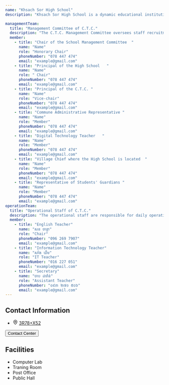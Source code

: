 ```yaml
---
name: "Khsach Sor High School"
description: "Khsach Sor High School is a dynamic educational institution that provides opportunities for students to gain knowledge, skills, and virtues. The high school has a good learning environment, experienced teachers, and modern learning equipment. The curriculum is designed in accordance with national and international educational standards to provide students with a broad knowledge base. In addition, the high school also provides opportunities for students to participate in social and sports activities."

managementTeam:
  title: "Management Committee of C.T.C."
  description: "The C.T.C. Management Committee oversees staff recruitment, operations, resources, monitors finances, promotes community involvement, reviews plans and reports, and supports strategic improvements to enhance efficiency and transparency."
  member:
    - title: "Chair of the School Management Committee  "
      name: "Name"
      role: "Honorary Chair"
      phoneNumber: "078 447 474"
      email: "example@gmail.com"
    - title: "Principal of the High School   "
      name: "Name"
      role: " Chair"
      phoneNumber: "078 447 474"
      email: "example@gmail.com"
    - title: "Principal of the C.T.C. "
      name: "Name"
      role: "Vice-chair"
      phoneNumber: "078 447 474"
      email: "example@gmail.com"
    - title: "Commune Administrative Representative "
      name: "Name"
      role: "Member"
      phoneNumber: "078 447 474"
      email: "example@gmail.com"
    - title: "Digital Technology Teacher   "
      name: "Name"
      role: "Member"
      phoneNumber: "078 447 474"
      email: "example@gmail.com"
    - title: "Village Chief where the High School is located  "
      name: "Name"
      role: "Member"
      phoneNumber: "078 447 474"
      email: "example@gmail.com"
    - title: "Representative of Students' Guardians "
      name: "Name"
      role: "Member"
      phoneNumber: "078 447 474"
      email: "example@gmail.com"
operationTeam:
  title: "Operational Staff of C.T.C."
  description: "The operational staff are responsible for daily operations and running of the C.T.C."
  member:
    - title: "English Teacher"
      name: "សន ចាន្ថា"
      role: "Chair"
      phoneNumber: "096 269 7907"
      email: "example@gmail.com"
    - title: "Information Technology Teacher"
      name: "សាំង ឃឹម"
      role: "IT Teacher"
      phoneNumber: "016 227 051"
      email: "example@gmail.com"
    - title: "Secretary"
      name: "ចាប ដាវ៉ាន់"
      role: "Assistant Teacher"
      phoneNumber: "០៩៣ ២៧១ ៥០៦"
      email: "example@gmail.com"
---
```


<div >
        <div class="grid grid-cols-1 md:grid-cols-2 gap-8">
            <div class="p-4 rounded-lg">
                <h2 class="text-2xl font-bold text-primary mb-4">Contact Information</h2>
                <ul class="list-disc list-inside">
                    <li class="flex items-center gap-x-3">
                        <svg xmlns="http://www.w3.org/2000/svg" width="16" height="16" viewBox="0 0 24 24" fill="none" stroke="currentColor" stroke-width="2" stroke-linecap="round" stroke-linejoin="round" class="lucide lucide-map-pin"><path d="M20 10c0 4.993-5.539 10.193-7.399 11.799a1 1 0 0 1-1.202 0C9.539 20.193 4 14.993 4 10a8 8 0 0 1 16 0"/><circle cx="12" cy="10" r="3"/></svg>
                        <a href="https://maps.app.goo.gl/f5vYEc2WxUCuzab18" target="_blank" rel="noopener noreferrer">3R78+X52</a>
                    </li>
                </ul>
                <button class="mt-6 bg-blue-800 text-white px-4 py-2 rounded hover:bg-blue-700 transition duration-300 hidden">
                    Contact Center
                </button>
            </div>
            <div class="p-4 rounded-lg">
                <h2 class="text-2xl font-bold text-primary mb-4">Facilities</h2>
                <ul class="list-disc list-inside">
                    <li>Computer Lab</li>
                    <li>Traning Room</li>
                    <li>Post Office</li>
                    <li>Public Hall</li>
                </ul>
            </div>
        </div>
    </div>
